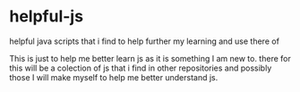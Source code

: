 # helpful-js
helpful java scripts that i find to help further my learning and use there of


This is just to help me better learn js as it is something I am new to. there for this will be a colection of js that i find in other repositories and possibly those I will make myself to help me better understand js.
